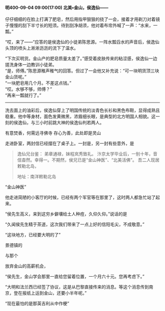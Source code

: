 #### 明400-09-04 09:00(17:00) 北美•金山，侯逸仙——

仔仔细细的在脸上打满了肥皂，然后用指甲狠狠的挠了一会，接着才用剃刀对着镜子慢慢的刮下半寸长的短须。待到刮净胡须，他对着布帘外喊了一声：“水来，一瓢。”

“哎，来了——”应答的是侯逸仙的小徒弟陈思源。一阵水瓢舀水的声音后，侯逸仙头顶的喷头上淅淅沥沥的流下了温水。

“下次买明货。金山产的肥皂质量太差了。”感受着皮肤传来的粘涩感，侯逸仙一边搓洗身体一边教训小徒弟。  
“是，师傅。”陈思源稚声稚气的回答。但过了一会他又补充说：“可一块明货顶三块金山货呢。”  
“一块肥皂用几个月。不差这点钱。”  
“哎。水够不够，师傅？”  
“再来一瓢就行了。”  

***

洗去面上的油彩后，侯逸仙穿上了明国传统的淡青色长衫和黑色布鞋，显得成熟且稳重。他中等身材，面色发黄微黑，浓眉细长眼，是典型的北方明国人相貌。这一刻的侯逸仙，与三小时前跳大神的侯逸仙判若两人。



有意焚香，何需远寻佛寺
存心为善，此处即是灵山

走进卧室，两封信已经摆在了桌子上。一封是，另一封有些意外，是



> 逸仙兄台鉴：
>   弟章通禄，妹程岚秀致礼。
>   汴京太学毕业后，一别十年，音信杳然。幸得一。不期然，侯兄已是“金山神医”、“北美活佛”。
>   吾二人现居敕勒北岛，
> 
> 地址：南洋敕勒北岛


“金山神医”

他走进简陋的小客厅的时候，已经有两个军官等在那里了，这时两人都急忙站了起来。

“侯先生高义，来到这穷乡僻壤给土人种痘，久仰久仰。”说话的是


“久闻侯先生精于茶道，这次我们带来了一点上好的信阳毛尖，不成敬意。”

“这块地方，已经要大明的了”

景德镇的


与那个

放弃金山的高薪机会，

“侯先生，金山学会那里一直给您留着位置，一个月六十元。您再考虑下。”

“大明和法兰西已经签了协议，这是从巴黎直接传来的消息。等这个消息传到南京，登在报纸上运到金山，还要小半年呢。”

“现在最怕的是那英吉利从中作梗”